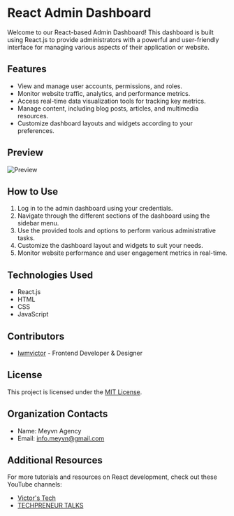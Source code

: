 # React Admin Dashboard

Welcome to our React-based Admin Dashboard! This dashboard is built using React.js to provide administrators with a powerful and user-friendly interface for managing various aspects of their application or website.

## Features
- View and manage user accounts, permissions, and roles.
- Monitor website traffic, analytics, and performance metrics.
- Access real-time data visualization tools for tracking key metrics.
- Manage content, including blog posts, articles, and multimedia resources.
- Customize dashboard layouts and widgets according to your preferences.

## Preview
![Preview](/preview.png)

## How to Use
1. Log in to the admin dashboard using your credentials.
2. Navigate through the different sections of the dashboard using the sidebar menu.
3. Use the provided tools and options to perform various administrative tasks.
4. Customize the dashboard layout and widgets to suit your needs.
5. Monitor website performance and user engagement metrics in real-time.

## Technologies Used
- React.js
- HTML
- CSS
- JavaScript

## Contributors
- [Iwmvictor](https://github.com/iwmvictor) - Frontend Developer & Designer

## License
This project is licensed under the [MIT License](LICENSE).

## Organization Contacts
- Name: Meyvn Agency
- Email: info.meyvn@gmail.com

## Additional Resources
For more tutorials and resources on React development, check out these YouTube channels:
- [Victor's Tech](https://www.youtube.com/@iwmvictor666)
- [TECHPRENEUR TALKS](https://www.youtube.com/channel/UC7Sa2r7VEKYOkmNQySv2aUw)
